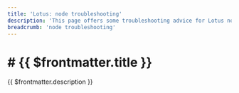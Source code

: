 ```yaml
---
title: 'Lotus: node troubleshooting'
description: 'This page offers some troubleshooting advice for Lotus nodes by listing some of the most common errors that users can come accross.'
breadcrumb: 'node troubleshooting'
---
```


# # {{ $frontmatter.title }}

{{ $frontmatter.description }}
